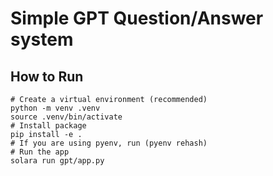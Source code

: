 # Simple GPT Question/Answer system

## How to Run
```shell
# Create a virtual environment (recommended) 
python -m venv .venv
source .venv/bin/activate
# Install package
pip install -e . 
# If you are using pyenv, run (pyenv rehash)
# Run the app
solara run gpt/app.py